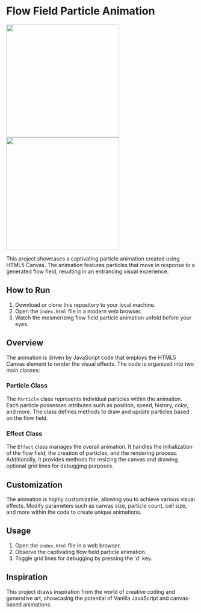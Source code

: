 # Flow Field Particle Animation

<div float="left">
    <img src="./images/flow-field.gif" width="300">
    <img src="./images/flow-field-image.gif" width="300"/>
</div>

This project showcases a captivating particle animation created using HTML5 Canvas. The animation features particles that move in response to a generated flow field, resulting in an entrancing visual experience.

## How to Run

1. Download or clone this repository to your local machine.
2. Open the `index.html` file in a modern web browser.
3. Watch the mesmerizing flow field particle animation unfold before your eyes.

## Overview

The animation is driven by JavaScript code that employs the HTML5 Canvas element to render the visual effects. The code is organized into two main classes:

### Particle Class

The `Particle` class represents individual particles within the animation. Each particle possesses attributes such as position, speed, history, color, and more. The class defines methods to draw and update particles based on the flow field.

### Effect Class

The `Effect` class manages the overall animation. It handles the initialization of the flow field, the creation of particles, and the rendering process. Additionally, it provides methods for resizing the canvas and drawing optional grid lines for debugging purposes.

## Customization

The animation is highly customizable, allowing you to achieve various visual effects. Modify parameters such as canvas size, particle count, cell size, and more within the code to create unique animations.

## Usage

1. Open the `index.html` file in a web browser.
2. Observe the captivating flow field particle animation.
3. Toggle grid lines for debugging by pressing the 'd' key.

## Inspiration

This project draws inspiration from the world of creative coding and generative art, showcasing the potential of Vanilla JavaScript and canvas-based animations.

